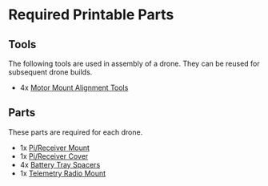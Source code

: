 Required Printable Parts
==

Tools
--

The following tools are used in assembly of a drone. They can be reused for subsequent drone builds.
- 4x [Motor Mount Alignment Tools](../../3d_models/motor_mount_alignment_tool/daya_680_motor_mount_tool.stl)

Parts
--

These parts are required for each drone.
- 1x [Pi/Receiver Mount](../../3d_models/top_mounting_plate/top_mounting_plate.stl)
- 1x [Pi/Receiver Cover](../../3d_models/top_mounting_plate/top_mounting_plate_lid.stl)
- 4x [Battery Tray Spacers](../../3d_models/battery_mount_washer/battery_mount_washer.stl)
- 1x [Telemetry Radio Mount](../../3d_models/telem_radio_mount/telem_radio_mount.stl)

